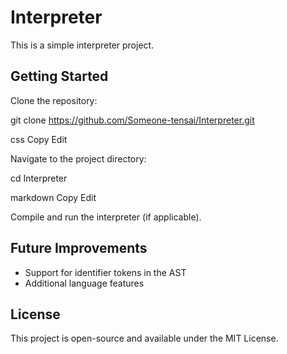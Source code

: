 # Interpreter

This is a simple interpreter project.

## Getting Started

Clone the repository:

git clone https://github.com/Someone-tensai/Interpreter.git

css
Copy
Edit

Navigate to the project directory:

cd Interpreter

markdown
Copy
Edit

Compile and run the interpreter (if applicable).

## Future Improvements

- Support for identifier tokens in the AST
- Additional language features

## License

This project is open-source and available under the MIT License.
